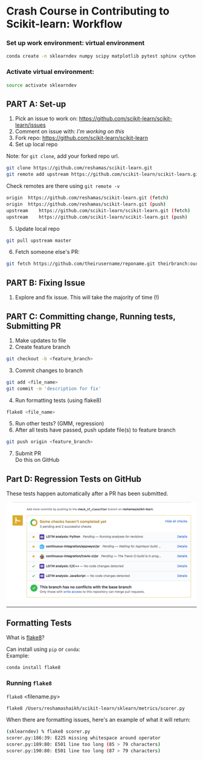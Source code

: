 # Crash Course in Contributing to Scikit-learn:  Workflow


### Set up work environment:  virtual environment
```bash
conda create -n sklearndev numpy scipy matplotlib pytest sphinx cython ipykernel
```
### Activate virtual environment:  
```bash
source activate sklearndev
```

## PART A:  Set-up

1.  Pick an issue to work on:  https://github.com/scikit-learn/scikit-learn/issues
2.  Comment on issue with:  *I'm working on this*
3.  Fork repo:  https://github.com/scikit-learn/scikit-learn
4.  Set up local repo  

Note:  for `git clone`, add your forked repo url.  
```bash
git clone https://github.com/reshamas/scikit-learn.git
git remote add upstream https://github.com/scikit-learn/scikit-learn.git
```
Check remotes are there using `git remote -v`
```bash
origin	https://github.com/reshamas/scikit-learn.git (fetch)
origin	https://github.com/reshamas/scikit-learn.git (push)
upstream	https://github.com/scikit-learn/scikit-learn.git (fetch)
upstream	https://github.com/scikit-learn/scikit-learn.git (push)
```
5.  Update local repo
```bash
git pull upstream master
```
6. Fetch someone else's PR:
```bash
git fetch https://github.com/theirusername/reponame.git theirbranch:ourbranch
```

## PART B:  Fixing Issue

1.  Explore and fix issue.  This will take the majority of time (!)


## PART C:  Committing change, Running tests, Submitting PR

1.  Make updates to file
2.  Create feature branch
```bash
git checkout -b <feature_branch>
```
3.  Commit changes to branch
```bash
git add <file_name>
git commit -m 'description for fix'
```
4.  Run formatting tests (using flake8)
```bash
flake8 <file_name>
```
5.  Run other tests?   (GMM, regression)
6.  After all tests have passed, push update file(s) to feature branch
```bash
git push origin <feature_branch>
```
7.  Submit PR  
Do this on GitHub

## Part D:  Regression Tests on GitHub
These tests happen automatically after a PR has been submitted.

<img src="images/reg_tests.png"  />
 
---

## Formatting Tests
What is [flake8](https://medium.com/python-pandemonium/what-is-flake8-and-why-we-should-use-it-b89bd78073f2)?

Can install using `pip` or `conda`:  
Example:  
```python
conda install flake8 
```

### Running `flake8`
`flake8` <filename.py>
```bash
flake8 /Users/reshamashaikh/scikit-learn/sklearn/metrics/scorer.py
```

When there are formatting issues, here's an example of what it will return:
```bash
(sklearndev) % flake8 scorer.py
scorer.py:186:39: E225 missing whitespace around operator
scorer.py:189:80: E501 line too long (85 > 79 characters)
scorer.py:190:80: E501 line too long (87 > 79 characters)
```



